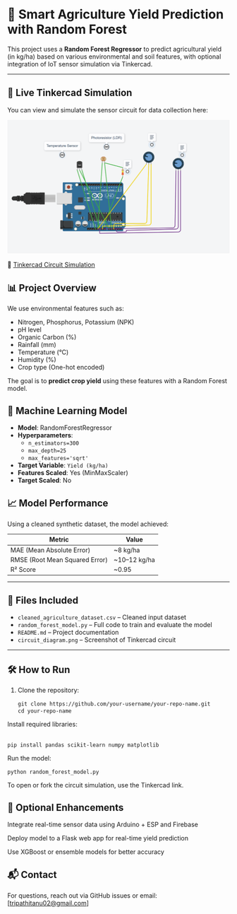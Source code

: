 # 🌾 Smart Agriculture Yield Prediction with Random Forest

This project uses a **Random Forest Regressor** to predict agricultural yield (in kg/ha) based on various environmental and soil features, with optional integration of IoT sensor simulation via Tinkercad.

---

## 🚀 Live Tinkercad Simulation

You can view and simulate the sensor circuit for data collection here:

  ![Tinkercad Circuit Screenshot](tinkercad.png)

🔗 [Tinkercad Circuit Simulation](https://www.tinkercad.com/things/2MGq35x2HQD-agrisense/editel?returnTo=https%3A%2F%2Fwww.tinkercad.com%2Fdashboard%2Fdesigns%2Fcircuits)


## 📊 Project Overview

We use environmental features such as:
- Nitrogen, Phosphorus, Potassium (NPK)
- pH level
- Organic Carbon (%)
- Rainfall (mm)
- Temperature (°C)
- Humidity (%)
- Crop type (One-hot encoded)

The goal is to **predict crop yield** using these features with a Random Forest model.


## 🧠 Machine Learning Model

- **Model**: RandomForestRegressor
- **Hyperparameters**:
  - `n_estimators=300`
  - `max_depth=25`
  - `max_features='sqrt'`
- **Target Variable**: `Yield (kg/ha)`
- **Features Scaled**: Yes (MinMaxScaler)
- **Target Scaled**: No



## 📈 Model Performance

Using a cleaned synthetic dataset, the model achieved:

| Metric | Value |
|--------|-------|
| MAE (Mean Absolute Error) | ~8 kg/ha |
| RMSE (Root Mean Squared Error) | ~10–12 kg/ha |
| R² Score | ~0.95 |

---

## 📂 Files Included

- `cleaned_agriculture_dataset.csv` – Cleaned input dataset
- `random_forest_model.py` – Full code to train and evaluate the model
- `README.md` – Project documentation
- `circuit_diagram.png` – Screenshot of Tinkercad circuit

---

## 🛠️ How to Run

1. Clone the repository:
   ```
   git clone https://github.com/your-username/your-repo-name.git
   cd your-repo-name
   ```
Install required libraries:

```

pip install pandas scikit-learn numpy matplotlib
```
Run the model:
```
python random_forest_model.py
```

To open or fork the circuit simulation, use the Tinkercad link.

## 🧪 Optional Enhancements
Integrate real-time sensor data using Arduino + ESP and Firebase

Deploy model to a Flask web app for real-time yield prediction

Use XGBoost or ensemble models for better accuracy


## 📬 Contact
For questions, reach out via GitHub issues or email: [tripathitanu02@gmail.com]




